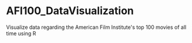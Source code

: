 # AFI100_DataVisualization
Visualize data regarding the American Film Institute's top 100 movies of all time using R

